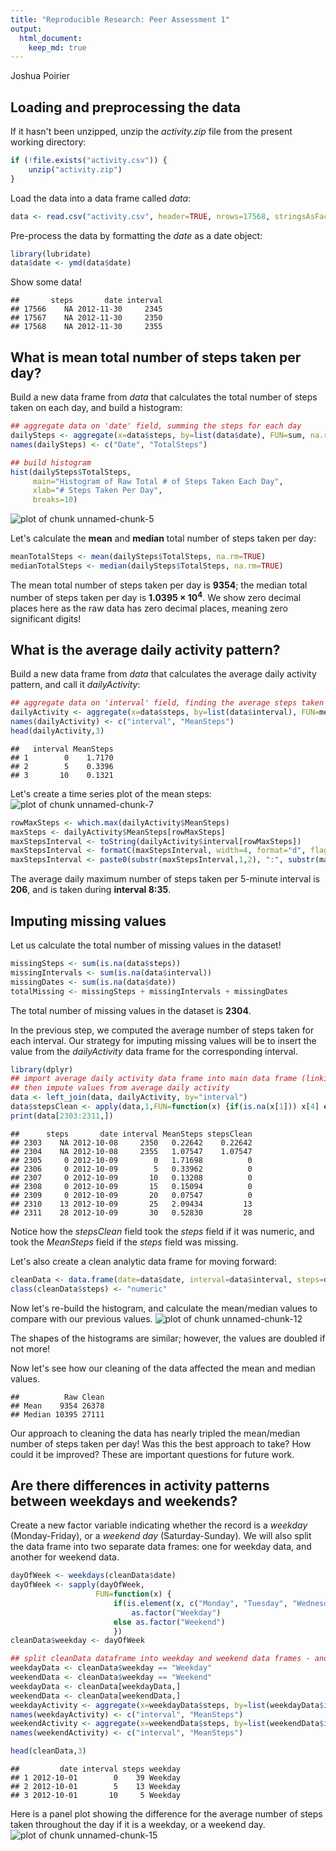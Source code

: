 ```yaml
---
title: "Reproducible Research: Peer Assessment 1"
output: 
  html_document:
    keep_md: true
---
```

Joshua Poirier

## Loading and preprocessing the data
If it hasn't been unzipped, unzip the *activity.zip* file from the present working directory:

```r
if (!file.exists("activity.csv")) {
    unzip("activity.zip")
}
```

Load the data into a data frame called *data*:

```r
data <- read.csv("activity.csv", header=TRUE, nrows=17568, stringsAsFactors=FALSE)
```

Pre-process the data by formatting the *date* as a date object:

```r
library(lubridate)
data$date <- ymd(data$date)
```

Show some data!

```
##       steps       date interval
## 17566    NA 2012-11-30     2345
## 17567    NA 2012-11-30     2350
## 17568    NA 2012-11-30     2355
```

## What is mean total number of steps taken per day?
Build a new data frame from *data* that calculates the total number of steps taken on each day, and build a histogram:

```r
## aggregate data on 'date' field, summing the steps for each day
dailySteps <- aggregate(x=data$steps, by=list(data$date), FUN=sum, na.rm=TRUE)
names(dailySteps) <- c("Date", "TotalSteps")

## build histogram
hist(dailySteps$TotalSteps, 
     main="Histogram of Raw Total # of Steps Taken Each Day",
     xlab="# Steps Taken Per Day",
     breaks=10)
```

![plot of chunk unnamed-chunk-5](figure/unnamed-chunk-5.png) 

Let's calculate the **mean** and **median** total number of steps taken per day:

```r
meanTotalSteps <- mean(dailySteps$TotalSteps, na.rm=TRUE)
medianTotalSteps <- median(dailySteps$TotalSteps, na.rm=TRUE)
```

The mean total number of steps taken per day is **9354**; the median total number of steps taken per day is **1.0395 &times; 10<sup>4</sup>**.  We show zero decimal places here as the raw data has zero decimal places, meaning zero significant digits!

## What is the average daily activity pattern?
Build a new data frame from *data* that calculates the average daily activity pattern, and call it *dailyActivity*:

```r
## aggregate data on 'interval' field, finding the average steps taken for each interval
dailyActivity <- aggregate(x=data$steps, by=list(data$interval), FUN=mean, na.rm=TRUE)
names(dailyActivity) <- c("interval", "MeanSteps")
head(dailyActivity,3)
```

```
##   interval MeanSteps
## 1        0    1.7170
## 2        5    0.3396
## 3       10    0.1321
```

Let's create a time series plot of the mean steps:
![plot of chunk unnamed-chunk-7](figure/unnamed-chunk-7.png) 


```r
rowMaxSteps <- which.max(dailyActivity$MeanSteps)
maxSteps <- dailyActivity$MeanSteps[rowMaxSteps]
maxStepsInterval <- toString(dailyActivity$interval[rowMaxSteps])
maxStepsInterval <- formatC(maxStepsInterval, width=4, format="d", flag="0")
maxStepsInterval <- paste0(substr(maxStepsInterval,1,2), ":", substr(maxStepsInterval,3,4))
```

The average daily maximum number of steps taken per 5-minute interval is **206**, and is taken during **interval  8:35**.

## Imputing missing values
Let us calculate the total number of missing values in the dataset!

```r
missingSteps <- sum(is.na(data$steps))
missingIntervals <- sum(is.na(data$interval))
missingDates <- sum(is.na(data$date))
totalMissing <- missingSteps + missingIntervals + missingDates
```

The total number of missing values in the dataset is **2304**.

In the previous step, we computed the average number of steps taken for each interval.  Our strategy for imputing missing values will be to insert the value from the *dailyActivity* data frame for the corresponding interval.  

```r
library(dplyr)
## import average daily activity data frame into main data frame (linking on 'interval' field),
## then impute values from average daily activity
data <- left_join(data, dailyActivity, by="interval")
data$stepsClean <- apply(data,1,FUN=function(x) {if(is.na(x[1])) x[4] else x[1]})
print(data[2303:2311,])
```

```
##      steps       date interval MeanSteps stepsClean
## 2303    NA 2012-10-08     2350   0.22642    0.22642
## 2304    NA 2012-10-08     2355   1.07547    1.07547
## 2305     0 2012-10-09        0   1.71698          0
## 2306     0 2012-10-09        5   0.33962          0
## 2307     0 2012-10-09       10   0.13208          0
## 2308     0 2012-10-09       15   0.15094          0
## 2309     0 2012-10-09       20   0.07547          0
## 2310    13 2012-10-09       25   2.09434         13
## 2311    28 2012-10-09       30   0.52830         28
```

Notice how the *stepsClean* field took the *steps* field if it was numeric, and took the *MeanSteps* field if the *steps* field was missing.  

Let's also create a clean analytic data frame for moving forward:

```r
cleanData <- data.frame(date=data$date, interval=data$interval, steps=data$stepsClean)
class(cleanData$steps) <- "numeric"
```

Now let's re-build the histogram, and calculate the mean/median values to compare with our previous values.
![plot of chunk unnamed-chunk-12](figure/unnamed-chunk-12.png) 

The shapes of the histograms are similar; however, the values are doubled if not more!

Now let's see how our cleaning of the data affected the mean and median values.

```
##          Raw Clean
## Mean    9354 26378
## Median 10395 27111
```

Our approach to cleaning the data has nearly tripled the mean/median number of steps taken per day!  Was this the best approach to take?  How could it be improved?  These are important questions for future work.

## Are there differences in activity patterns between weekdays and weekends?
Create a new factor variable indicating whether the record is a *weekday* (Monday-Friday), or a *weekend day* (Saturday-Sunday).  We will also split the data frame into two separate data frames: one for weekday data, and another for weekend data.


```r
dayOfWeek <- weekdays(cleanData$date)
dayOfWeek <- sapply(dayOfWeek,
                   FUN=function(x) {
                       if(is.element(x, c("Monday", "Tuesday", "Wednesday", "Thursday", "Friday")))
                           as.factor("Weekday")
                       else as.factor("Weekend")
                       })
cleanData$weekday <- dayOfWeek

## split cleanData dataframe into weekday and weekend data frames - and calc averages for each interval
weekdayData <- cleanData$weekday == "Weekday"
weekendData <- cleanData$weekday == "Weekend"
weekdayData <- cleanData[weekdayData,]
weekendData <- cleanData[weekendData,]
weekdayActivity <- aggregate(x=weekdayData$steps, by=list(weekdayData$interval), FUN=mean)
names(weekdayActivity) <- c("interval", "MeanSteps")
weekendActivity <- aggregate(x=weekendData$steps, by=list(weekendData$interval), FUN=mean)
names(weekendActivity) <- c("interval", "MeanSteps")

head(cleanData,3)
```

```
##         date interval steps weekday
## 1 2012-10-01        0    39 Weekday
## 2 2012-10-01        5    13 Weekday
## 3 2012-10-01       10     5 Weekday
```
Here is a panel plot showing the difference for the average number of steps taken throughout the day if it is a weekday, or a weekend day.
![plot of chunk unnamed-chunk-15](figure/unnamed-chunk-15.png) 
